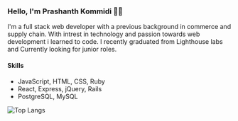 ### Hello, I'm Prashanth Kommidi 👋🏼

I'm a full stack web developer with a previous background in commerce and supply chain.
With intrest in technology and passion towards web development i learned to code.
I recently graduated from Lighthouse labs and Currently looking for junior roles.

#### Skills
* JavaScript, HTML, CSS, Ruby
* React, Express, jQuery, Rails
* PostgreSQL, MySQL

![Top Langs](https://github-readme-stats.vercel.app/api/top-langs/?username=prashanthk02&layout=compact)

